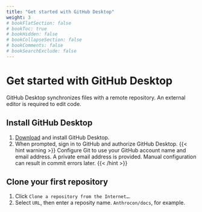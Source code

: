 ```yaml
---
title: "Get started with GitHub Desktop"
weight: 3
# bookFlatSection: false
# bookToc: true
# bookHidden: false
# bookCollapseSection: false
# bookComments: false
# bookSearchExclude: false
---
```


# Get started with GitHub Desktop

GitHub Desktop synchronizes files with a remote repository. An external editor is required to edit code.

## Install GitHub Desktop

1. [Download](https://desktop.github.com/) and install GitHub Desktop.
2. When prompted, sign in to GitHub and authorize GitHub Desktop.
{{< hint warning >}}
Configure Git to use your GitHub account name and email address. A private email address is provided. Manual configuration can result in commit errors later.
{{< /hint >}}

## Clone your first repository

1. Click `Clone a repository from the Internet…`.
2. Select `URL`, then enter a reposity name. `Anthrocon/docs`, for example.
